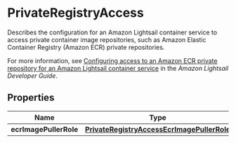 

# PrivateRegistryAccess

<p>Describes the configuration for an Amazon Lightsail container service to access private container image repositories, such as Amazon Elastic Container Registry (Amazon ECR) private repositories.</p> <p>For more information, see <a href=\"https://lightsail.aws.amazon.com/ls/docs/en_us/articles/amazon-lightsail-container-service-ecr-private-repo-access\">Configuring access to an Amazon ECR private repository for an Amazon Lightsail container service</a> in the <i>Amazon Lightsail Developer Guide</i>.</p>

## Properties

| Name | Type | Description | Notes |
|------------ | ------------- | ------------- | -------------|
|**ecrImagePullerRole** | [**PrivateRegistryAccessEcrImagePullerRole**](PrivateRegistryAccessEcrImagePullerRole.md) |  |  [optional] |



